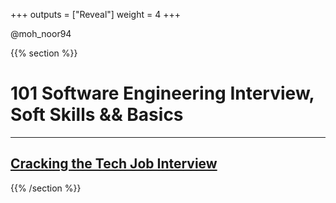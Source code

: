 +++
outputs = ["Reveal"]
weight = 4
+++


<p class="twitter">@moh_noor94</p>

{{% section %}}

# 101 Software Engineering Interview, Soft Skills && Basics

---

## [Cracking the Tech Job Interview](https://go.noor.guru/interview)

{{% /section %}}
